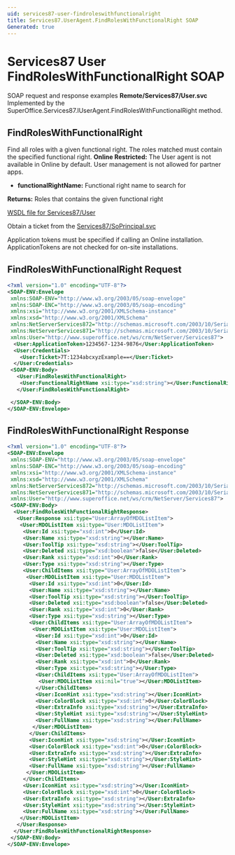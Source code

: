 ```yaml
---
uid: services87-user-findroleswithfunctionalright
title: Services87.UserAgent.FindRolesWithFunctionalRight SOAP
Generated: true
---
```


# Services87 User FindRolesWithFunctionalRight SOAP

SOAP request and response examples **Remote/Services87/User.svc**
Implemented by the <see cref="M:SuperOffice.Services87.IUserAgent.FindRolesWithFunctionalRight">SuperOffice.Services87.IUserAgent.FindRolesWithFunctionalRight</see> method.

## FindRolesWithFunctionalRight

Find all roles with a given functional right. The roles matched must contain the specified functional right.
<para /><b>Online Restricted:</b> The User agent is not available in Online by default. User management is not allowed for partner apps.

* **functionalRightName:** Functional right name to search for

**Returns:** Roles that contains the given functional right


[WSDL file for Services87/User](../Services87-User.md)

Obtain a ticket from the [Services87/SoPrincipal.svc](../SoPrincipal/index.md)

Application tokens must be specified if calling an Online installation. ApplicationTokens are not checked for on-site installations.

## FindRolesWithFunctionalRight Request

```xml
<?xml version="1.0" encoding="UTF-8"?>
<SOAP-ENV:Envelope
 xmlns:SOAP-ENV="http://www.w3.org/2003/05/soap-envelope"
 xmlns:SOAP-ENC="http://www.w3.org/2003/05/soap-encoding"
 xmlns:xsi="http://www.w3.org/2001/XMLSchema-instance"
 xmlns:xsd="http://www.w3.org/2001/XMLSchema"
 xmlns:NetServerServices872="http://schemas.microsoft.com/2003/10/Serialization/Arrays"
 xmlns:NetServerServices871="http://schemas.microsoft.com/2003/10/Serialization/"
 xmlns:User="http://www.superoffice.net/ws/crm/NetServer/Services87">
  <User:ApplicationToken>1234567-1234-9876</User:ApplicationToken>
  <User:Credentials>
    <User:Ticket>7T:1234abcxyzExample==</User:Ticket>
  </User:Credentials>
 <SOAP-ENV:Body>
   <User:FindRolesWithFunctionalRight>
    <User:FunctionalRightName xsi:type="xsd:string"></User:FunctionalRightName>
   </User:FindRolesWithFunctionalRight>

 </SOAP-ENV:Body>
</SOAP-ENV:Envelope>

```


## FindRolesWithFunctionalRight Response

```xml
<?xml version="1.0" encoding="UTF-8"?>
<SOAP-ENV:Envelope
 xmlns:SOAP-ENV="http://www.w3.org/2003/05/soap-envelope"
 xmlns:SOAP-ENC="http://www.w3.org/2003/05/soap-encoding"
 xmlns:xsi="http://www.w3.org/2001/XMLSchema-instance"
 xmlns:xsd="http://www.w3.org/2001/XMLSchema"
 xmlns:NetServerServices872="http://schemas.microsoft.com/2003/10/Serialization/Arrays"
 xmlns:NetServerServices871="http://schemas.microsoft.com/2003/10/Serialization/"
 xmlns:User="http://www.superoffice.net/ws/crm/NetServer/Services87">
 <SOAP-ENV:Body>
  <User:FindRolesWithFunctionalRightResponse>
   <User:Response xsi:type="User:ArrayOfMDOListItem">
    <User:MDOListItem xsi:type="User:MDOListItem">
     <User:Id xsi:type="xsd:int">0</User:Id>
     <User:Name xsi:type="xsd:string"></User:Name>
     <User:ToolTip xsi:type="xsd:string"></User:ToolTip>
     <User:Deleted xsi:type="xsd:boolean">false</User:Deleted>
     <User:Rank xsi:type="xsd:int">0</User:Rank>
     <User:Type xsi:type="xsd:string"></User:Type>
     <User:ChildItems xsi:type="User:ArrayOfMDOListItem">
      <User:MDOListItem xsi:type="User:MDOListItem">
       <User:Id xsi:type="xsd:int">0</User:Id>
       <User:Name xsi:type="xsd:string"></User:Name>
       <User:ToolTip xsi:type="xsd:string"></User:ToolTip>
       <User:Deleted xsi:type="xsd:boolean">false</User:Deleted>
       <User:Rank xsi:type="xsd:int">0</User:Rank>
       <User:Type xsi:type="xsd:string"></User:Type>
       <User:ChildItems xsi:type="User:ArrayOfMDOListItem">
        <User:MDOListItem xsi:type="User:MDOListItem">
         <User:Id xsi:type="xsd:int">0</User:Id>
         <User:Name xsi:type="xsd:string"></User:Name>
         <User:ToolTip xsi:type="xsd:string"></User:ToolTip>
         <User:Deleted xsi:type="xsd:boolean">false</User:Deleted>
         <User:Rank xsi:type="xsd:int">0</User:Rank>
         <User:Type xsi:type="xsd:string"></User:Type>
         <User:ChildItems xsi:type="User:ArrayOfMDOListItem">
          <User:MDOListItem xsi:nil="true"></User:MDOListItem>
         </User:ChildItems>
         <User:IconHint xsi:type="xsd:string"></User:IconHint>
         <User:ColorBlock xsi:type="xsd:int">0</User:ColorBlock>
         <User:ExtraInfo xsi:type="xsd:string"></User:ExtraInfo>
         <User:StyleHint xsi:type="xsd:string"></User:StyleHint>
         <User:FullName xsi:type="xsd:string"></User:FullName>
        </User:MDOListItem>
       </User:ChildItems>
       <User:IconHint xsi:type="xsd:string"></User:IconHint>
       <User:ColorBlock xsi:type="xsd:int">0</User:ColorBlock>
       <User:ExtraInfo xsi:type="xsd:string"></User:ExtraInfo>
       <User:StyleHint xsi:type="xsd:string"></User:StyleHint>
       <User:FullName xsi:type="xsd:string"></User:FullName>
      </User:MDOListItem>
     </User:ChildItems>
     <User:IconHint xsi:type="xsd:string"></User:IconHint>
     <User:ColorBlock xsi:type="xsd:int">0</User:ColorBlock>
     <User:ExtraInfo xsi:type="xsd:string"></User:ExtraInfo>
     <User:StyleHint xsi:type="xsd:string"></User:StyleHint>
     <User:FullName xsi:type="xsd:string"></User:FullName>
    </User:MDOListItem>
   </User:Response>
  </User:FindRolesWithFunctionalRightResponse>
 </SOAP-ENV:Body>
</SOAP-ENV:Envelope>

```

